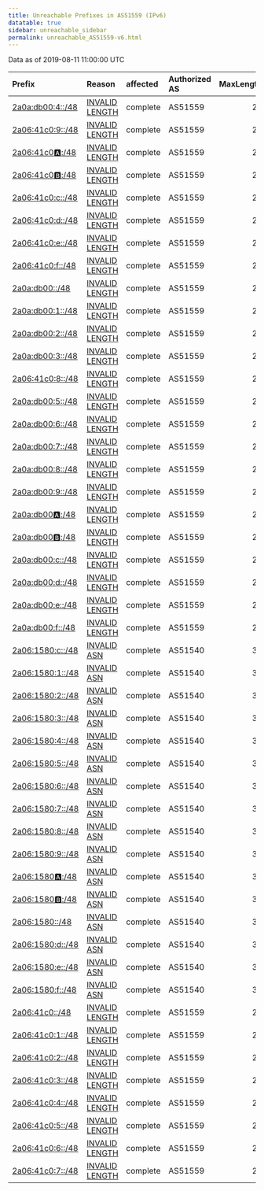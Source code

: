 ```yaml
---
title: Unreachable Prefixes in AS51559 (IPv6)
datatable: true
sidebar: unreachable_sidebar
permalink: unreachable_AS51559-v6.html
---
```


Data as of 2019-08-11 11:00:00 UTC


<div class="datatable-begin"></div>

| Prefix                                                     | Reason                                                                                                     | affected   | Authorized AS   |   MaxLength | Anchor                                         |   unreachable /48s |
|:-----------------------------------------------------------|:-----------------------------------------------------------------------------------------------------------|:-----------|:----------------|------------:|:-----------------------------------------------|-------------------:|
| [2a0a:db00:4::/48](https://stat.ripe.net/2a0a:db00:4::/48) | [INVALID LENGTH](https://rpki-validator.ripe.net/announcement-preview?asn=AS51559&prefix=2a0a:db00:4::/48) | complete   | AS51559         |          29 | [RIPE](unreachable_RIPE_NCC_RPKI_Root-v6.html) |                  1 |
| [2a06:41c0:9::/48](https://stat.ripe.net/2a06:41c0:9::/48) | [INVALID LENGTH](https://rpki-validator.ripe.net/announcement-preview?asn=AS51559&prefix=2a06:41c0:9::/48) | complete   | AS51559         |          29 | [RIPE](unreachable_RIPE_NCC_RPKI_Root-v6.html) |                  1 |
| [2a06:41c0:a::/48](https://stat.ripe.net/2a06:41c0:a::/48) | [INVALID LENGTH](https://rpki-validator.ripe.net/announcement-preview?asn=AS51559&prefix=2a06:41c0:a::/48) | complete   | AS51559         |          29 | [RIPE](unreachable_RIPE_NCC_RPKI_Root-v6.html) |                  1 |
| [2a06:41c0:b::/48](https://stat.ripe.net/2a06:41c0:b::/48) | [INVALID LENGTH](https://rpki-validator.ripe.net/announcement-preview?asn=AS51559&prefix=2a06:41c0:b::/48) | complete   | AS51559         |          29 | [RIPE](unreachable_RIPE_NCC_RPKI_Root-v6.html) |                  1 |
| [2a06:41c0:c::/48](https://stat.ripe.net/2a06:41c0:c::/48) | [INVALID LENGTH](https://rpki-validator.ripe.net/announcement-preview?asn=AS51559&prefix=2a06:41c0:c::/48) | complete   | AS51559         |          29 | [RIPE](unreachable_RIPE_NCC_RPKI_Root-v6.html) |                  1 |
| [2a06:41c0:d::/48](https://stat.ripe.net/2a06:41c0:d::/48) | [INVALID LENGTH](https://rpki-validator.ripe.net/announcement-preview?asn=AS51559&prefix=2a06:41c0:d::/48) | complete   | AS51559         |          29 | [RIPE](unreachable_RIPE_NCC_RPKI_Root-v6.html) |                  1 |
| [2a06:41c0:e::/48](https://stat.ripe.net/2a06:41c0:e::/48) | [INVALID LENGTH](https://rpki-validator.ripe.net/announcement-preview?asn=AS51559&prefix=2a06:41c0:e::/48) | complete   | AS51559         |          29 | [RIPE](unreachable_RIPE_NCC_RPKI_Root-v6.html) |                  1 |
| [2a06:41c0:f::/48](https://stat.ripe.net/2a06:41c0:f::/48) | [INVALID LENGTH](https://rpki-validator.ripe.net/announcement-preview?asn=AS51559&prefix=2a06:41c0:f::/48) | complete   | AS51559         |          29 | [RIPE](unreachable_RIPE_NCC_RPKI_Root-v6.html) |                  1 |
| [2a0a:db00::/48](https://stat.ripe.net/2a0a:db00::/48)     | [INVALID LENGTH](https://rpki-validator.ripe.net/announcement-preview?asn=AS51559&prefix=2a0a:db00::/48)   | complete   | AS51559         |          29 | [RIPE](unreachable_RIPE_NCC_RPKI_Root-v6.html) |                  1 |
| [2a0a:db00:1::/48](https://stat.ripe.net/2a0a:db00:1::/48) | [INVALID LENGTH](https://rpki-validator.ripe.net/announcement-preview?asn=AS51559&prefix=2a0a:db00:1::/48) | complete   | AS51559         |          29 | [RIPE](unreachable_RIPE_NCC_RPKI_Root-v6.html) |                  1 |
| [2a0a:db00:2::/48](https://stat.ripe.net/2a0a:db00:2::/48) | [INVALID LENGTH](https://rpki-validator.ripe.net/announcement-preview?asn=AS51559&prefix=2a0a:db00:2::/48) | complete   | AS51559         |          29 | [RIPE](unreachable_RIPE_NCC_RPKI_Root-v6.html) |                  1 |
| [2a0a:db00:3::/48](https://stat.ripe.net/2a0a:db00:3::/48) | [INVALID LENGTH](https://rpki-validator.ripe.net/announcement-preview?asn=AS51559&prefix=2a0a:db00:3::/48) | complete   | AS51559         |          29 | [RIPE](unreachable_RIPE_NCC_RPKI_Root-v6.html) |                  1 |
| [2a06:41c0:8::/48](https://stat.ripe.net/2a06:41c0:8::/48) | [INVALID LENGTH](https://rpki-validator.ripe.net/announcement-preview?asn=AS51559&prefix=2a06:41c0:8::/48) | complete   | AS51559         |          29 | [RIPE](unreachable_RIPE_NCC_RPKI_Root-v6.html) |                  1 |
| [2a0a:db00:5::/48](https://stat.ripe.net/2a0a:db00:5::/48) | [INVALID LENGTH](https://rpki-validator.ripe.net/announcement-preview?asn=AS51559&prefix=2a0a:db00:5::/48) | complete   | AS51559         |          29 | [RIPE](unreachable_RIPE_NCC_RPKI_Root-v6.html) |                  1 |
| [2a0a:db00:6::/48](https://stat.ripe.net/2a0a:db00:6::/48) | [INVALID LENGTH](https://rpki-validator.ripe.net/announcement-preview?asn=AS51559&prefix=2a0a:db00:6::/48) | complete   | AS51559         |          29 | [RIPE](unreachable_RIPE_NCC_RPKI_Root-v6.html) |                  1 |
| [2a0a:db00:7::/48](https://stat.ripe.net/2a0a:db00:7::/48) | [INVALID LENGTH](https://rpki-validator.ripe.net/announcement-preview?asn=AS51559&prefix=2a0a:db00:7::/48) | complete   | AS51559         |          29 | [RIPE](unreachable_RIPE_NCC_RPKI_Root-v6.html) |                  1 |
| [2a0a:db00:8::/48](https://stat.ripe.net/2a0a:db00:8::/48) | [INVALID LENGTH](https://rpki-validator.ripe.net/announcement-preview?asn=AS51559&prefix=2a0a:db00:8::/48) | complete   | AS51559         |          29 | [RIPE](unreachable_RIPE_NCC_RPKI_Root-v6.html) |                  1 |
| [2a0a:db00:9::/48](https://stat.ripe.net/2a0a:db00:9::/48) | [INVALID LENGTH](https://rpki-validator.ripe.net/announcement-preview?asn=AS51559&prefix=2a0a:db00:9::/48) | complete   | AS51559         |          29 | [RIPE](unreachable_RIPE_NCC_RPKI_Root-v6.html) |                  1 |
| [2a0a:db00:a::/48](https://stat.ripe.net/2a0a:db00:a::/48) | [INVALID LENGTH](https://rpki-validator.ripe.net/announcement-preview?asn=AS51559&prefix=2a0a:db00:a::/48) | complete   | AS51559         |          29 | [RIPE](unreachable_RIPE_NCC_RPKI_Root-v6.html) |                  1 |
| [2a0a:db00:b::/48](https://stat.ripe.net/2a0a:db00:b::/48) | [INVALID LENGTH](https://rpki-validator.ripe.net/announcement-preview?asn=AS51559&prefix=2a0a:db00:b::/48) | complete   | AS51559         |          29 | [RIPE](unreachable_RIPE_NCC_RPKI_Root-v6.html) |                  1 |
| [2a0a:db00:c::/48](https://stat.ripe.net/2a0a:db00:c::/48) | [INVALID LENGTH](https://rpki-validator.ripe.net/announcement-preview?asn=AS51559&prefix=2a0a:db00:c::/48) | complete   | AS51559         |          29 | [RIPE](unreachable_RIPE_NCC_RPKI_Root-v6.html) |                  1 |
| [2a0a:db00:d::/48](https://stat.ripe.net/2a0a:db00:d::/48) | [INVALID LENGTH](https://rpki-validator.ripe.net/announcement-preview?asn=AS51559&prefix=2a0a:db00:d::/48) | complete   | AS51559         |          29 | [RIPE](unreachable_RIPE_NCC_RPKI_Root-v6.html) |                  1 |
| [2a0a:db00:e::/48](https://stat.ripe.net/2a0a:db00:e::/48) | [INVALID LENGTH](https://rpki-validator.ripe.net/announcement-preview?asn=AS51559&prefix=2a0a:db00:e::/48) | complete   | AS51559         |          29 | [RIPE](unreachable_RIPE_NCC_RPKI_Root-v6.html) |                  1 |
| [2a0a:db00:f::/48](https://stat.ripe.net/2a0a:db00:f::/48) | [INVALID LENGTH](https://rpki-validator.ripe.net/announcement-preview?asn=AS51559&prefix=2a0a:db00:f::/48) | complete   | AS51559         |          29 | [RIPE](unreachable_RIPE_NCC_RPKI_Root-v6.html) |                  1 |
| [2a06:1580:c::/48](https://stat.ripe.net/2a06:1580:c::/48) | [INVALID ASN](https://rpki-validator.ripe.net/announcement-preview?asn=AS51559&prefix=2a06:1580:c::/48)    | complete   | AS51540         |          32 | [RIPE](unreachable_RIPE_NCC_RPKI_Root-v6.html) |                  1 |
| [2a06:1580:1::/48](https://stat.ripe.net/2a06:1580:1::/48) | [INVALID ASN](https://rpki-validator.ripe.net/announcement-preview?asn=AS51559&prefix=2a06:1580:1::/48)    | complete   | AS51540         |          32 | [RIPE](unreachable_RIPE_NCC_RPKI_Root-v6.html) |                  1 |
| [2a06:1580:2::/48](https://stat.ripe.net/2a06:1580:2::/48) | [INVALID ASN](https://rpki-validator.ripe.net/announcement-preview?asn=AS51559&prefix=2a06:1580:2::/48)    | complete   | AS51540         |          32 | [RIPE](unreachable_RIPE_NCC_RPKI_Root-v6.html) |                  1 |
| [2a06:1580:3::/48](https://stat.ripe.net/2a06:1580:3::/48) | [INVALID ASN](https://rpki-validator.ripe.net/announcement-preview?asn=AS51559&prefix=2a06:1580:3::/48)    | complete   | AS51540         |          32 | [RIPE](unreachable_RIPE_NCC_RPKI_Root-v6.html) |                  1 |
| [2a06:1580:4::/48](https://stat.ripe.net/2a06:1580:4::/48) | [INVALID ASN](https://rpki-validator.ripe.net/announcement-preview?asn=AS51559&prefix=2a06:1580:4::/48)    | complete   | AS51540         |          32 | [RIPE](unreachable_RIPE_NCC_RPKI_Root-v6.html) |                  1 |
| [2a06:1580:5::/48](https://stat.ripe.net/2a06:1580:5::/48) | [INVALID ASN](https://rpki-validator.ripe.net/announcement-preview?asn=AS51559&prefix=2a06:1580:5::/48)    | complete   | AS51540         |          32 | [RIPE](unreachable_RIPE_NCC_RPKI_Root-v6.html) |                  1 |
| [2a06:1580:6::/48](https://stat.ripe.net/2a06:1580:6::/48) | [INVALID ASN](https://rpki-validator.ripe.net/announcement-preview?asn=AS51559&prefix=2a06:1580:6::/48)    | complete   | AS51540         |          32 | [RIPE](unreachable_RIPE_NCC_RPKI_Root-v6.html) |                  1 |
| [2a06:1580:7::/48](https://stat.ripe.net/2a06:1580:7::/48) | [INVALID ASN](https://rpki-validator.ripe.net/announcement-preview?asn=AS51559&prefix=2a06:1580:7::/48)    | complete   | AS51540         |          32 | [RIPE](unreachable_RIPE_NCC_RPKI_Root-v6.html) |                  1 |
| [2a06:1580:8::/48](https://stat.ripe.net/2a06:1580:8::/48) | [INVALID ASN](https://rpki-validator.ripe.net/announcement-preview?asn=AS51559&prefix=2a06:1580:8::/48)    | complete   | AS51540         |          32 | [RIPE](unreachable_RIPE_NCC_RPKI_Root-v6.html) |                  1 |
| [2a06:1580:9::/48](https://stat.ripe.net/2a06:1580:9::/48) | [INVALID ASN](https://rpki-validator.ripe.net/announcement-preview?asn=AS51559&prefix=2a06:1580:9::/48)    | complete   | AS51540         |          32 | [RIPE](unreachable_RIPE_NCC_RPKI_Root-v6.html) |                  1 |
| [2a06:1580:a::/48](https://stat.ripe.net/2a06:1580:a::/48) | [INVALID ASN](https://rpki-validator.ripe.net/announcement-preview?asn=AS51559&prefix=2a06:1580:a::/48)    | complete   | AS51540         |          32 | [RIPE](unreachable_RIPE_NCC_RPKI_Root-v6.html) |                  1 |
| [2a06:1580:b::/48](https://stat.ripe.net/2a06:1580:b::/48) | [INVALID ASN](https://rpki-validator.ripe.net/announcement-preview?asn=AS51559&prefix=2a06:1580:b::/48)    | complete   | AS51540         |          32 | [RIPE](unreachable_RIPE_NCC_RPKI_Root-v6.html) |                  1 |
| [2a06:1580::/48](https://stat.ripe.net/2a06:1580::/48)     | [INVALID ASN](https://rpki-validator.ripe.net/announcement-preview?asn=AS51559&prefix=2a06:1580::/48)      | complete   | AS51540         |          32 | [RIPE](unreachable_RIPE_NCC_RPKI_Root-v6.html) |                  1 |
| [2a06:1580:d::/48](https://stat.ripe.net/2a06:1580:d::/48) | [INVALID ASN](https://rpki-validator.ripe.net/announcement-preview?asn=AS51559&prefix=2a06:1580:d::/48)    | complete   | AS51540         |          32 | [RIPE](unreachable_RIPE_NCC_RPKI_Root-v6.html) |                  1 |
| [2a06:1580:e::/48](https://stat.ripe.net/2a06:1580:e::/48) | [INVALID ASN](https://rpki-validator.ripe.net/announcement-preview?asn=AS51559&prefix=2a06:1580:e::/48)    | complete   | AS51540         |          32 | [RIPE](unreachable_RIPE_NCC_RPKI_Root-v6.html) |                  1 |
| [2a06:1580:f::/48](https://stat.ripe.net/2a06:1580:f::/48) | [INVALID ASN](https://rpki-validator.ripe.net/announcement-preview?asn=AS51559&prefix=2a06:1580:f::/48)    | complete   | AS51540         |          32 | [RIPE](unreachable_RIPE_NCC_RPKI_Root-v6.html) |                  1 |
| [2a06:41c0::/48](https://stat.ripe.net/2a06:41c0::/48)     | [INVALID LENGTH](https://rpki-validator.ripe.net/announcement-preview?asn=AS51559&prefix=2a06:41c0::/48)   | complete   | AS51559         |          29 | [RIPE](unreachable_RIPE_NCC_RPKI_Root-v6.html) |                  1 |
| [2a06:41c0:1::/48](https://stat.ripe.net/2a06:41c0:1::/48) | [INVALID LENGTH](https://rpki-validator.ripe.net/announcement-preview?asn=AS51559&prefix=2a06:41c0:1::/48) | complete   | AS51559         |          29 | [RIPE](unreachable_RIPE_NCC_RPKI_Root-v6.html) |                  1 |
| [2a06:41c0:2::/48](https://stat.ripe.net/2a06:41c0:2::/48) | [INVALID LENGTH](https://rpki-validator.ripe.net/announcement-preview?asn=AS51559&prefix=2a06:41c0:2::/48) | complete   | AS51559         |          29 | [RIPE](unreachable_RIPE_NCC_RPKI_Root-v6.html) |                  1 |
| [2a06:41c0:3::/48](https://stat.ripe.net/2a06:41c0:3::/48) | [INVALID LENGTH](https://rpki-validator.ripe.net/announcement-preview?asn=AS51559&prefix=2a06:41c0:3::/48) | complete   | AS51559         |          29 | [RIPE](unreachable_RIPE_NCC_RPKI_Root-v6.html) |                  1 |
| [2a06:41c0:4::/48](https://stat.ripe.net/2a06:41c0:4::/48) | [INVALID LENGTH](https://rpki-validator.ripe.net/announcement-preview?asn=AS51559&prefix=2a06:41c0:4::/48) | complete   | AS51559         |          29 | [RIPE](unreachable_RIPE_NCC_RPKI_Root-v6.html) |                  1 |
| [2a06:41c0:5::/48](https://stat.ripe.net/2a06:41c0:5::/48) | [INVALID LENGTH](https://rpki-validator.ripe.net/announcement-preview?asn=AS51559&prefix=2a06:41c0:5::/48) | complete   | AS51559         |          29 | [RIPE](unreachable_RIPE_NCC_RPKI_Root-v6.html) |                  1 |
| [2a06:41c0:6::/48](https://stat.ripe.net/2a06:41c0:6::/48) | [INVALID LENGTH](https://rpki-validator.ripe.net/announcement-preview?asn=AS51559&prefix=2a06:41c0:6::/48) | complete   | AS51559         |          29 | [RIPE](unreachable_RIPE_NCC_RPKI_Root-v6.html) |                  1 |
| [2a06:41c0:7::/48](https://stat.ripe.net/2a06:41c0:7::/48) | [INVALID LENGTH](https://rpki-validator.ripe.net/announcement-preview?asn=AS51559&prefix=2a06:41c0:7::/48) | complete   | AS51559         |          29 | [RIPE](unreachable_RIPE_NCC_RPKI_Root-v6.html) |                  1 |

<div class="datatable-end"></div>